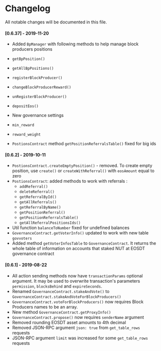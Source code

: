 # Changelog

All notable changes will be documented in this file.

#### [0.6.37] - 2019-11-20

-   Added `BpManager` with following methods to help manage block producers positions

-   `getBpPosition()`
-   `getAllBpPositions()`
-   `registerBlockProducer()`
-   `changeBlockProducerReward()`
-   `unRegisterBlockProducer()`
-   `depositEos()`

-   New governance settings

-   `min_reward`
-   `reward_weight`

-   `PostionsContract` method `getPositionReferralsTable()` fixed for big ids

#### [0.6.2] - 2019-10-11

-   `PostionsContract.createEmptyPosition()` - removed. To create empty position, use `create()` or `createWithReferral()` with `eosAmount` equal to zero
-   `PostionsContract`: added methods to work with referrals :
    -   `addReferral()`
    -   `deleteReferral()`
    -   `getReferralById()`
    -   `getAllReferrals()`
    -   `getReferralByName()`
    -   `getPositionReferral()`
    -   `getPositionReferralsTable()`
    -   `getAllReferralPositionsIds()`
-   Util function `balanceToNumber` fixed for undefined balances
-   `GovernanceContract.getVoterInfo()` updated to work with new table `govvoters`
-   Added method `getVoterInfosTable` to `GovernanceContract`. It returns the whole table of information on accounts that staked NUT at EOSDT governance contract

#### [0.6.1] - 2019-08-22

-   All action sending methods now have `transactionParams` optional argument. It may be used to overwrite transaction's parameters `permission`, `blocksBehind` and `expireSeconds`.
-   Renamed `GovernanceContract.stakeAndVote()` to `GovernanceContract.stakeAndVoteForBlockProducers()`
-   `GovernanceContract.voteForBlockProducers()` now requires Block Producers names to be an array.
-   New method `GovernanceContract.getProxyInfo()`
-   `GovernanceContract.propose()` now requires `senderName` argument
-   Removed rounding EOSDT asset amounts to 4th decimal
-   Removed JSON-RPC argument `json: true` from `get_table_rows` requests
-   JSON-RPC argument `limit` was increased for some `get_table_rows` requests
